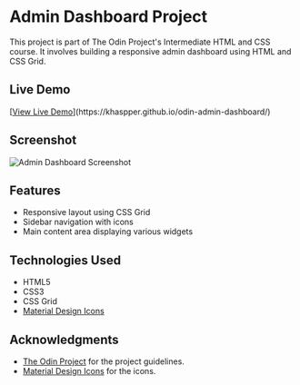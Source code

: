 # Admin Dashboard Project

This project is part of The Odin Project's Intermediate HTML and CSS course. It involves building a responsive admin dashboard using HTML and CSS Grid.

## Live Demo

[[View Live Demo]([https://yourusername.github.io/admin-dashboard/](https://khaspper.github.io/odin-admin-dashboard/))](https://khaspper.github.io/odin-admin-dashboard/)

## Screenshot

![Admin Dashboard Screenshot](./path-to-screenshot.png)

## Features

- Responsive layout using CSS Grid
- Sidebar navigation with icons
- Main content area displaying various widgets

## Technologies Used

- HTML5
- CSS3
- CSS Grid
- [Material Design Icons](https://pictogrammers.com/library/mdi/)

## Acknowledgments

- [The Odin Project](https://www.theodinproject.com/lessons/node-path-intermediate-html-and-css-admin-dashboard) for the project guidelines.
- [Material Design Icons](https://pictogrammers.com/library/mdi/) for the icons.
